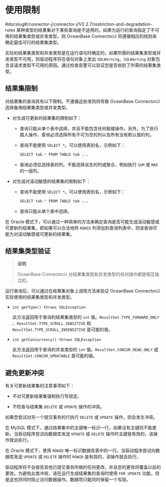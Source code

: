 使用限制 
=========================
#docslug#/connector-j/connector-j/V2.2.7/restriction-and-degradation-rules
某种类型的结果集对于某些查询是不适用的。如果为运行的查询指定了不可用的结果集类型或并发类型，则 OceanBase Connector/J 将遵循相应的规则来确定最佳可行的结果集类型。

实际的结果集类型和并发类型是在运行语句时确定的，如果所需的结果集类型或并发类型不可用，则驱动程序将在语句对象上发出 `SQLWarning`。`SQLWarning` 对象包含该请求类型不可用的原因。通过检查告警可以验证您是否收到了所需的结果集类型。

结果集限制 
-----------------------

对结果集的查询具有以下限制。不遵循这些准则将导致 OceanBase Connector/J 选择备用结果集类型或并发类型。

* 对生成可更新的结果集的限制如下：

  * 查询只能从单个表中选择，并且不能包含任何联接操作。另外，为了执行插入操作，查询必须选择所有不可为空的列以及所有没有默认值的列。

    
  
  * 查询不能使用 `SELECT *`。可以使用表别名，示例如下：

    ```java
    SELECT tab.* FROM TABLE tab ...
    ```

    
    
  
  * 查询必须仅选择表的列。不能选择派生的列或聚合，例如执行 `SUM` 或 `MAX` 的一组列。

    
  

  

* 对生成对滚动敏感的结果集的限制如下：

  * 查询不能使用 `SELECT *`。可以使用表别名，示例如下：

    ```java
    SELECT tab.* FROM TABLE tab ...
    ```

    
    
  
  * 查询只能从单个表中选择。

    
  

  




在 Oracle 模式下，可以通过一种简单的方法来确定查询是否可能生成滚动敏感或可更新的结果集，即如果可以合法地将 `ROWID` 列添加到查询列表中，则该查询可能为对滚动敏感或可更新的结果集。

结果集类型验证 
-------------------------

>**说明**
>
>OceanBase Connector/J 对结果集类型和并发类型的任何操作都是相互独立的。

运行查询后，可以通过在结果集对象上调用方法来验证 OceanBase Connector/J 实际使用的结果集类型和并发类型。

* `int getType() throws SQLException`

  此方法返回用于查询的结果集类型的 `int` 值。`ResultSet.TYPE_FORWARD_ONLY `、`ResultSet.TYPE_SCROLL_SENSITIVE` 和 `ResultSet.TYPE_SCROLL_INSENSITIVE` 是可能的值。
  

* `int getConcurrency() throws SQLException`

  此方法返回用于查询的并发类型的 `int` 值。`ResultSet.CONCUR_READ_ONLY` 或 `ResultSet.CONCUR_UPDATABLE` 是可能的值。
  




避免更新冲突 
------------------------

有关可更新结果集的注意事项如下：

* 不对可更新结果集强制执行写锁定。

  

* 不检查与结果集 `DELETE` 或 `UPDATE` 操作的冲突。

  




如果您尝试对另一个提交事务的行执行 `DELETE` 或 `UPDATE` 操作，则会发生冲突。

在 MySQL 模式下，通过结果集中的主键唯一标识一行，如果没有主键则不能更新。当驱动程序尝试向数据库发送 `UPDATE` 或 `DELETE` 操作时主键是有效的，该操作就会执行。

在 Oracle 模式下，使用 `ROWID` 唯一标识数据库表中的一行。当驱动程序尝试向数据库发送 `UPDATE` 或 `DELETE` 操作时 `ROWID` 是有效的，该操作就会执行。

驱动程序将不会报告其他已提交事务所做的任何更改，并且您的更改将覆盖以前的更改。为避免此类冲突，请在运行生成结果集的查询时使用 `FOR UPDATE` 功能，但是这也将同时阻止访问数据操作。数据项只能同时保留一个写锁。
